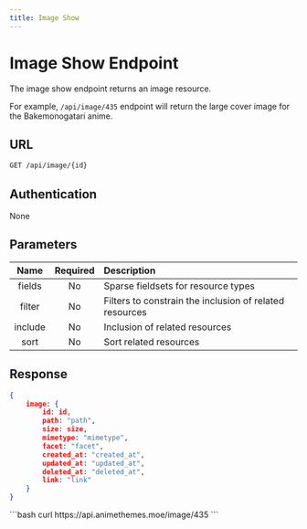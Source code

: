 ```yaml
---
title: Image Show
---
```


<Block>

# Image Show Endpoint

The image show endpoint returns an image resource.

For example, `/api/image/435` endpoint will return the large cover image for the Bakemonogatari anime.

## URL

```sh
GET /api/image/{id}
```

## Authentication

None

## Parameters

| Name    | Required | Description                                             |
| :-----: | :------: | :------------------------------------------------------ |
| fields  | No       | Sparse fieldsets for resource types                     |
| filter  | No       | Filters to constrain the inclusion of related resources |
| include | No       | Inclusion of related resources                          |
| sort    | No       | Sort related resources                                  |

## Response

```json
{
    image: {
        id: id,
        path: "path",
        size: size,
        mimetype: "mimetype",
        facet: "facet",
        created_at: "created_at",
        updated_at: "updated_at",
        deleted_at: "deleted_at",
        link: "link"
    }
}
```

<Example>

<CURL>
```bash
curl https://api.animethemes.moe/image/435
```
</CURL>

</Example>

</Block>
